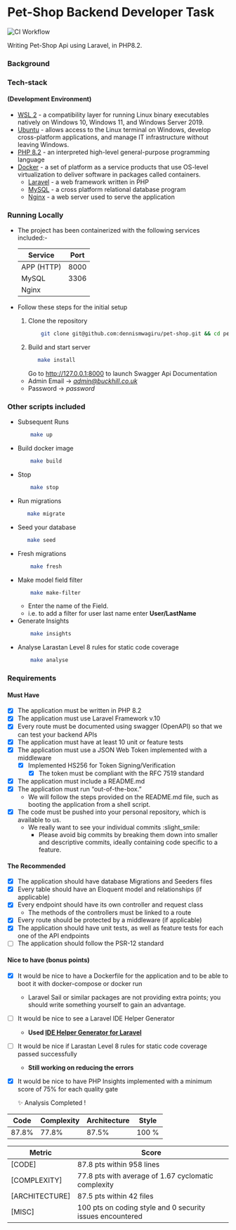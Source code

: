 Pet-Shop Backend Developer Task
==============
![CI Workflow](https://github.com/dennismwagiru/pet-shop/actions/workflows/checks.yml/badge.svg "Workflow Badge")


Writing Pet-Shop Api using Laravel, in PHP8.2.

### Background


### Tech-stack
#### (Development Environment)
* [WSL 2](https://docs.microsoft.com/en-us/windows/wsl/install) - a compatibility layer for running Linux binary executables natively on Windows 10, Windows 11, and Windows Server 2019.
* [Ubuntu](https://ubuntu.com/wsl) - allows access to the Linux terminal on Windows, develop cross-platform applications, and manage IT infrastructure without leaving Windows.
* [PHP 8.2](https://www.php.net/releases/8.2/en.php) - an interpreted high-level general-purpose programming language
* [Docker](https://www.docker.com/) - a set of platform as a service products that use OS-level virtualization to deliver software in packages called containers.
    * [Laravel](https://laravel.com/) - a web framework written in PHP
    * [MySQL](https://www.mysql.com/) - a cross platform relational database program
    * [Nginx](https://www.nginx.com/) - a web server used to serve the application

### Running Locally
* The project has been containerized with the following services included:-

  | Service    | Port |
  |------------|------|
  | APP (HTTP) | 8000 |
  | MySQL      | 3306 |
  | Nginx      |      |

* Follow these steps for the initial setup
    1. Clone the repository
        ````bash
            git clone git@github.com:dennismwagiru/pet-shop.git && cd pet-shop
        ````
    2. Build and start server
        ```bash
           make install
        ```
       Go to <a href="http://127.0.0.1:8000" target="_blank">http://127.0.0.1:8000</a> to launch Swagger Api Documentation
    * Admin Email -> *admin@buckhill.co.uk*
    * Password -> *password*

### Other scripts included
* Subsequent Runs
    ````bash
        make up
    ````
* Build docker image
    ````bash
        make build
    ````
* Stop
    ````bash
        make stop
    ````
* Run migrations
    ````bash
       make migrate
    ````
* Seed your database
    ````bash
       make seed
    ````
* Fresh migrations
    ````bash
        make fresh
    ````
* Make model field filter
    ````bash
        make make-filter
    ````
    * Enter the name of the Field.
    * i.e. to add a filter for user last name enter **User/LastName**
* Generate Insights
    ````bash
        make insights
    ````
* Analyse Larastan Level 8 rules for static code coverage
    ````bash
        make analyse
    ````

### Requirements
#### Must Have
- [X] The application must be written in PHP 8.2
- [X] The application must use Laravel Framework v.10
- [X] Every route must be documented using swagger (OpenAPI) so that we can test your backend APIs
- [X] The application must have at least 10 unit or feature tests
- [X] The application must use a JSON Web Token implemented with a middleware
    - [X] Implemented HS256 for Token Signing/Verification
        - [X] The token must be compliant with the RFC 7519 standard

- [X] The application must include a README.md
- [X] The application must run “out-of-the-box.”
    * We will follow the steps provided on the README.md file, such as booting the application from a shell script.
- [X] The code must be pushed into your personal repository, which is available to us.
    * We really want to see your individual commits :slight_smile:
        * Please avoid big commits by breaking them down into smaller and descriptive commits, ideally containing code specific to a feature.

#### The Recommended
- [X] The application should have database Migrations and Seeders files
- [X] Every table should have an Eloquent model and relationships (if applicable)
- [X] Every endpoint should have its own controller and request class
    * The methods of the controllers must be linked to a route
- [X] Every route should be protected by a middleware (if applicable)
- [X] The application should have unit tests, as well as feature tests for each one of the API endpoints
- [ ] The application should follow the PSR-12 standard

#### Nice to have (bonus points)
- [X] It would be nice to have a Dockerfile for the application and to be able to boot it with docker-compose or docker run
    * Laravel Sail or similar packages are not providing extra points; you should write something yourself to gain an advantage.
- [ ] It would be nice to see a Laravel IDE Helper Generator
  * **Used <a target="_blank" href="https://github.com/barryvdh/laravel-ide-helper">IDE Helper Generator for Laravel</a>**
- [ ] It would be nice if Larastan Level 8 rules for static code coverage passed successfully
    *  **Still working on reducing the errors**
- [X] It would be nice to have PHP Insights implemented with a minimum score of 75% for each quality gate

  ✨ Analysis Completed !


|   Code   |    Complexity  |   Architecture    |   Style   |
|----------|----------------|-------------------|-----------|
|   87.8%  |    77.8%       |   87.5%           |   100 %   |  




| Metric         | Score                                                     |
|----------------|-----------------------------------------------------------|
| [CODE]         | 87.8 pts within 958 lines                                 |
| [COMPLEXITY]   | 77.8 pts with average of 1.67 cyclomatic complexity       |
| [ARCHITECTURE] | 87.5 pts within 42 files                                  |
| [MISC]         | 100 pts on coding style and 0 security issues encountered |



